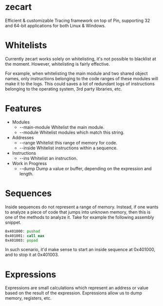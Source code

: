 # zecart

Efficient &amp; customizable Tracing framework on top of Pin, supporting 32
and 64-bit applications for both Linux &amp; Windows.

# Whitelists

Currently zecart works solely on whitelisting, it's not possible to blacklist
at the moment. However, whitelisting is fairly effective.

For example, when whitelisting the main module and two shared object names,
only instructions belonging to the code ranges of these modules will make it
to the logs. This could saves a lot of redundant logs of instructions
belonging to the operating system, 3rd party libraries, etc.

# Features

* Modules
    * --main-module           Whitelist the main module.
    * --module <name>         Whitelist modules which match this string.
* Addresses
    * --range <start> <end>   Whitelist this range of memory for code.
    * --inside <start> <end>  Whitelist instructions within a sequence.
* Instructions
    * --ins <mnemonic>        Whitelist an instruction.
* Work in Progress
    * --dump <expr> <len>     Dump a value or buffer, depending on the
                              expression and length.

# Sequences

Inside sequences do not represent a range of memory. Instead, if one wants to
analyze a piece of code that jumps into unknown memory, then this is one of
the methods to analyze it. Take for example the following assembly snippet.

```asm
0x401000: pushad
0x401001: call eax
0x401003: popad
```

In such scenario, it'd make sense to start an inside sequence at 0x401000, and
to stop it at 0x401003.

# Expressions

Expressions are small calculations which represent an address or value based
on the result of the expression. Expressions allow us to dump memory,
registers, etc.
